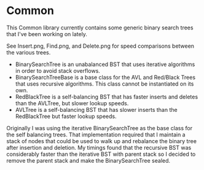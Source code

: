Common
======

This Common library currently contains some generic binary search trees that I've been working on lately.

See Insert.png, Find.png, and Delete.png for speed comparisons between the various trees.

* BinarySearchTree is an unabalanced BST that uses iterative algorithms in order to avoid stack overflows.
* BinarySearchTreeBase is a base class for the AVL and Red/Black Trees that uses recursive algorithms. This class cannot be instantiated on its own.
* RedBlackTree is a self-balancing BST that has faster inserts and deletes than the AVLTree, but slower lookup speeds.
* AVLTree is a self-balancing BST that has slower inserts than the RedBlackTree but faster lookup speeds.

Originally I was using the iterative BinarySearchTree as the base class for the self balancing trees. That implementation required that I maintain a stack of nodes that could be used to walk up and rebalance the binary tree after insertion and deletion. My timings found that the recursive BST was considerably faster than the iterative BST with parent stack so I decided to remove the parent stack and make the BinarySearchTree sealed.